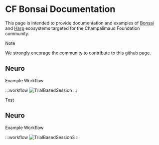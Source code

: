 # CF Bonsai Documentation

This page is intended to provide documentation and examples of [Bonsai](https://bonsai-rx.org/) and [Harp](https://harp-tech.org/) ecosystems targeted for the Champalimaud Foundation community.


> [!NOTE]
> We strongly encorage the community to contribute to this github page. 


## Neuro

Example Workflow

:::workflow
![TrialBasedSession](~/workflows/TrialBasedSession.bonsai)
:::

Test
## Neuro

Example Workflow

:::workflow
![TrialBasedSession3](~/workflows/testing2/TrialBasedSession3.bonsai)
:::


